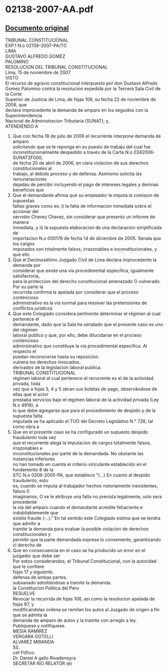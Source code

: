 
02138-2007-AA.pdf
=================
  
[Documento original](https://tc.gob.pe/jurisprudencia/2008/02138-2007-AA.pdf)  
---  
TRIBUNAL CONSTITUCIONAL  
EXP.1 N.o 02138-2007-PA/TC  
LIMA  
GUSTAVO ALFREDO GOMEZ  
PALOMINO  
RESOLUCION DEL TRIBUNAL CONSTITUCIONAL  
Lima, 15 de noviembre de 2007  
VISTO  
El recurso de agravio constitucional interpuesto por don Gustavo Alfredo  
Gomez Palomino contra la resolucion expedida por la Tercera Sala Civil de la Corte  
Superior de Justicia de Lima, de fojas 106, su fecha 22 de noviembre de 2006, que  
declara improcedente la demanda de amparo en los seguidos con la Superintendencia  
Nacional de Administracion Tributaria (SUNAT); y,  
ATENDIENDO A  
1. Que con fecha 18 de julio de 2006 el recurrente interpone demanda de amparo  
solicitando que se le reponga en su puesto de trabajo del cual fue  
inconstitucionalmente despedido a través de la Carta N.o 0342006-SUNAT2F000,  
de fecha 20 de abril de 2006, en clara violacion de sus derechos constitucionales al  
trabajo, al debido proceso y de defensa. Asimismo solicita las remuneraciones  
dejadas de percibir incluyendo el pago de intereses legales y demnas beneficios que  
2. Que el demandante afirma que su empleador le imputa la comision de supuestas  
faltas graves como es: i) la falta de informacion inmediata sobre el accionar del  
servidor Chavez Chavez, sin considerar que presento un informe de manera  
inmediata, y ii) la supuesta elaboracion de una declaracion simplificada de  
importacion N.o 000176 de fecha 14 de diciembre de 2005. Senala que los cargos  
imputados son totalmente falsos, irrazonables e inconstitucionales, y que ello  
3. Que el Decimosétimo Juzgado Civil de Lima declara improcedente la demanda por  
considerar que existe una via procedimental especifica, igualmente satisfactoria,  
para la proteccion del derecho constitucional amenazado O vulnerado. Por su parte la  
recurrida confirma la apelada por considerar que el proceso contencioso  
administrativo es la via normal para resolver las pretensiones de conflictos juridicos  
4. Que este Colegiado considera pertinente determinar el régimen al cual pertenece el  
demandante, dado que la Sala ha senalado que el presente caso es uno del régimen  
laboral publico y que, por ello, debe dilucidarse en el proceso contencioso  
administrativo que constituye la via procedimental especifica. Al respecto el  
puedan reconocerse hasta su reposicion.  
vulnera los derechos invocados.  
derivados de la legislacion laboral publica.  
TRIBUNAL CONSTITUCIONAL  
régimen laboral al cual pertenece el recurrente es el de la actividad privada, toda  
vez que a fojas 3, 4 y 5 obran sus boletas de pago, observândose de ellas que el actor  
prestaba servicios bajo el régimen laboral de la actividad privada (Ley N.o 4916), a  
lo que debe agregarse que para el procedimiento de despido y de la supuesta falta  
imputada se ha aplicado el TUO del Decreto Legislativo N.° 728, tal como obra a  
5. Que en el presente caso se ha configurado un supuesto despido fraudulento toda vez  
que el recurrente alega la imputacion de cargos totalmente falsos, irrazonables e  
inconstitucionales por parte de la demandada. No obstante las instancias inferiores  
no han tomado en cuenta el criterio vinculante establecido en el fundamento 8 de la  
STC N.o 0206-2005-PA, que establece "(...) En cuanto al despido traudulento, esto  
es, cuando se imputa al trabajador hechos notoriamente inexistentes, falsos 0  
imaginarios, O se le atribuye una falta no prevista legalmente, solo sera procedente  
la via del amparo cuando el demandante acredite fehaciente e indubitablemente que  
existio fraude (-..)." En tal sentido este Colegiado estima que se tendra que admitir a  
tramite la demanda para evaluar la posible violacion de derechos constitucionales y  
permitir que la parte demandada exprese lo conveniente, garantizando cl derecho de  
6. Que en consecuencia en el caso se ha producido un error en el juzgador que debe ser  
Por estos considerandos, el Tribunal Constitucional, con la autoridad que le confiere  
fojas 17 y siguiente.  
defensa de ambas partes.  
subsanado admitiéndose a tramite la demanda.  
la Constitucion Politica del Peru  
RESUELVE  
Revocar la recurrida de fojas 106, asi como la resolucion apelada de fojas 87, y  
modificandolas ordena se remitan los autos al Juzgado de origen a fin que se admita la  
demanda de amparo de autos y la tramite con arreglo a ley.  
Publiquese y notifiquese.  
MESIA RAMIREZ  
VERGARA GOTELLI  
ALVAREZ MIRANDA  
SS.  
cef Ftifico:  
Dr. Daniel A gallo Rivadeneyra  
SECRETAR RiO RELATOR (e)